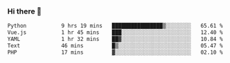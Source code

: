 ### Hi there 👋

<!--START_SECTION:waka-->

```txt
Python           9 hrs 19 mins   ████████████████▒░░░░░░░░   65.61 %
Vue.js           1 hr 45 mins    ███░░░░░░░░░░░░░░░░░░░░░░   12.40 %
YAML             1 hr 32 mins    ██▓░░░░░░░░░░░░░░░░░░░░░░   10.84 %
Text             46 mins         █▒░░░░░░░░░░░░░░░░░░░░░░░   05.47 %
PHP              17 mins         ▓░░░░░░░░░░░░░░░░░░░░░░░░   02.10 %
```

<!--END_SECTION:waka-->

<!--
**Jonas-VanHaeken/Jonas-VanHaeken** is a ✨ _special_ ✨ repository because its `README.md` (this file) appears on your GitHub profile.

Here are some ideas to get you started:

- 🔭 I’m currently working on ...
- 🌱 I’m currently learning ...
- 👯 I’m looking to collaborate on ...
- 🤔 I’m looking for help with ...
- 💬 Ask me about ...
- 📫 How to reach me: ...
- 😄 Pronouns: ...
- ⚡ Fun fact: ...
-->
